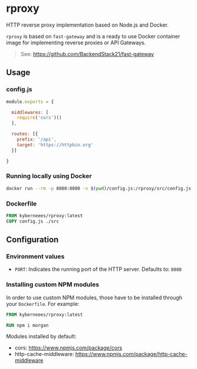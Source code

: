 # rproxy
HTTP reverse proxy implementation based on Node.js and Docker. 

`rproxy` is based on `fast-gateway` and is a ready to use Docker container image for implementing reverse proxies or API Gateways.
> See: https://github.com/BackendStack21/fast-gateway


## Usage

### config.js
```js
module.exports = {

  middlewares: [
    require('cors')()
  ],

  routes: [{
    prefix: '/api',
    target: 'https://httpbin.org'
  }]

}
```

### Running locally using Docker
```bash
docker run --rm -p 8080:8080 -v $(pwd)/config.js:/rproxy/src/config.js kyberneees/rproxy:latest
```

### Dockerfile
```Dockerfile
FROM kyberneees/rproxy:latest
COPY config.js ./src
```

## Configuration
### Environment values
- `PORT`: Indicates the running port of the HTTP server. Defaults to: `8080`

### Installing custom NPM modules
In order to use custom NPM modules, those have to be installed through your `Dockerfile`. For example:

```Dockerfile
FROM kyberneees/rproxy:latest

RUN npm i morgan 
```

Modules installed by default:
- cors: https://www.npmjs.com/package/cors
- http-cache-middleware: https://www.npmjs.com/package/http-cache-middleware 
